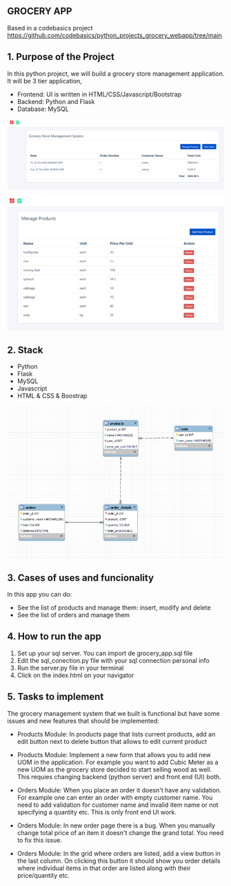 ## GROCERY APP

Based in a codebasics project
https://github.com/codebasics/python_projects_grocery_webapp/tree/main

## 1. Purpose of the Project

In this python project, we will build a grocery store management application. It will be 3 tier application,

- Frontend: UI is written in HTML/CSS/Javascript/Bootstrap
- Backend: Python and Flask
- Database: MySQL

![header_photo](https://github.com/CarlEstP/grocery_app/blob/main/img/manage_orders.PNG)

![header_photo](https://github.com/CarlEstP/grocery_app/blob/main/img/manage_products.PNG)

## 2. Stack

- Python
- Flask
- MySQL
- Javascript
- HTML & CSS & Boostrap

![header_photo](https://github.com/CarlEstP/grocery_app/blob/main/sql/gs_schema.PNG)

## 3. Cases of uses and funcionality

In this app you can do:

- See the list of products and manage them: insert, modify and delete
- See the list of orders and manage them

## 4. How to run the app

1. Set up your sql server. You can import de grocery_app.sql file
2. Edit the sql_conection.py file with your sql connection personal info
3. Run the server.py file in your terminal
4. Click on the index.html on your navigator

## 5. Tasks to implement

The grocery management system that we built is functional but have some issues and new features that should be implemented:

- Products Module: In products page that lists current products, add an edit button next to delete button that allows to edit current product

- Products Module: Implement a new form that allows you to add new UOM in the application. For example you want to add Cubic Meter as a new UOM as the grocery store decided to start selling wood as well. This requies changing backend (python server) and front end (UI) both.

- Orders Module: When you place an order it doesn't have any validation. For example one can enter an order with empty customer name. You need to add validation for customer name and invalid item name or not specifying a quantity etc. This is only front end UI work.

- Orders Module: In new order page there is a bug. When you manually change total price of an item it doesn't change the grand total. You need to fix this issue.

- Orders Module: In the grid where orders are listed, add a view button in the last column. On clicking this button it should show you order details where individual items in that order are listed along with their price/quantity etc.
